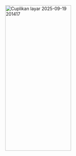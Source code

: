 <img width="209" height="458" alt="Cuplikan layar 2025-09-19 201417" src="https://github.com/user-attachments/assets/ccd8a2c2-537e-4a01-bc00-bbba5cec1dff" />
